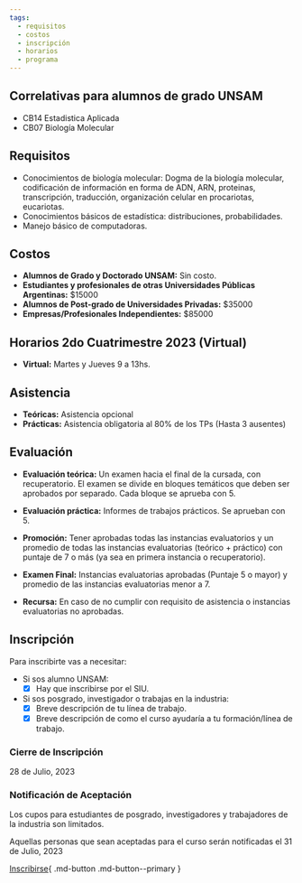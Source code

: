 ```yaml
---
tags:
  - requisitos
  - costos
  - inscripción
  - horarios
  - programa
---
```



## Correlativas para alumnos de grado UNSAM

* CB14 Estadistica Aplicada
* CB07 Biología Molecular

## Requisitos

* Conocimientos de biología molecular: Dogma de la biología molecular, codificación de información en forma de ADN, ARN, proteinas, transcripción, traducción, organización celular en procariotas, eucariotas.
* Conocimientos básicos de estadística: distribuciones, probabilidades.
* Manejo básico de computadoras. 

## Costos

* **Alumnos de Grado y Doctorado UNSAM:** Sin costo.
* **Estudiantes y profesionales de otras Universidades Públicas Argentinas:** $15000
* **Alumnos de Post-grado de Universidades Privadas:** $35000
* **Empresas/Profesionales Independientes:** $85000

## Horarios 2do Cuatrimestre 2023 (Virtual)

* **Virtual:** Martes y Jueves 9 a 13hs.

## Asistencia

* **Teóricas:** Asistencia opcional
* **Prácticas:** Asistencia obligatoria al 80% de los TPs (Hasta 3 ausentes)

## Evaluación

* **Evaluación teórica:**
Un examen hacia el final de la cursada, con recuperatorio. El examen se divide en bloques temáticos que deben ser aprobados por separado. Cada bloque se aprueba con 5.

* **Evaluación práctica:**
Informes de trabajos prácticos. Se aprueban con 5.

* **Promoción:** 
Tener aprobadas todas las instancias evaluatorios y un promedio de todas las instancias evaluatorias (teórico + práctico) con puntaje de 7 o más (ya sea en primera instancia o recuperatorio).

* **Examen Final:**
Instancias evaluatorias aprobadas (Puntaje 5 o mayor) y promedio de las instancias evaluatorias menor a 7.

* **Recursa:**
En caso de no cumplir con requisito de asistencia o instancias evaluatorias no aprobadas.
  

## Inscripción

Para inscribirte vas a necesitar:

- Si sos alumno UNSAM:
    * [x] Hay que inscribirse por el SIU.
- Si sos posgrado, investigador o trabajas en la industria:
    * [x] Breve descripción de tu línea de trabajo.
    * [x] Breve descripción de como el curso ayudaría a tu formación/línea de trabajo.

<!--
- Si vas a solicitar beca:
-->
### Cierre de Inscripción

28 de Julio, 2023

### Notificación de Aceptación

Los cupos para estudiantes de posgrado, investigadores y trabajadores de la industria son limitados.

Aquellas personas que sean aceptadas para el curso serán notificadas el 31 de Julio, 2023


[Inscribirse](https://forms.gle/m1aHE9sXJcavaDYc6){ .md-button .md-button--primary }

